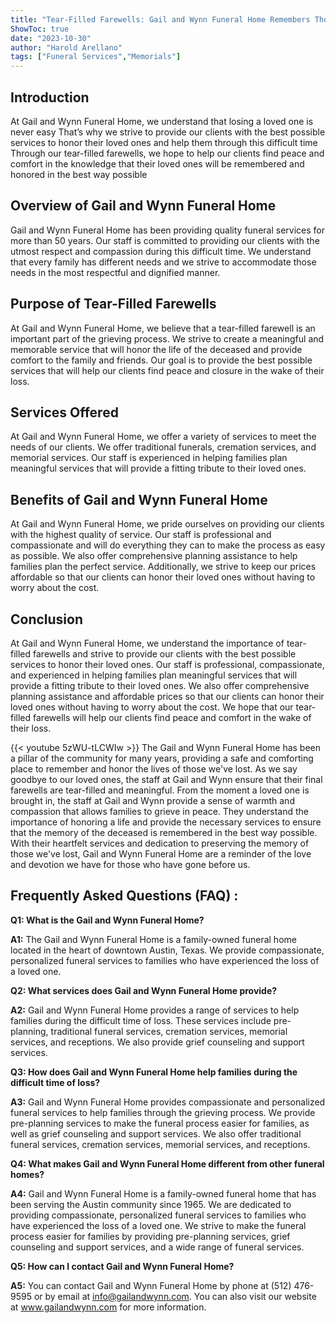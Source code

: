 ```yaml
---
title: "Tear-Filled Farewells: Gail and Wynn Funeral Home Remembers Those We've Lost"
ShowToc: true 
date: "2023-10-30"
author: "Harold Arellano" 
tags: ["Funeral Services","Memorials"]
---
```

## Introduction

At Gail and Wynn Funeral Home, we understand that losing a loved one is never easy That’s why we strive to provide our clients with the best possible services to honor their loved ones and help them through this difficult time Through our tear-filled farewells, we hope to help our clients find peace and comfort in the knowledge that their loved ones will be remembered and honored in the best way possible 

## Overview of Gail and Wynn Funeral Home

Gail and Wynn Funeral Home has been providing quality funeral services for more than 50 years. Our staff is committed to providing our clients with the utmost respect and compassion during this difficult time. We understand that every family has different needs and we strive to accommodate those needs in the most respectful and dignified manner. 

## Purpose of Tear-Filled Farewells

At Gail and Wynn Funeral Home, we believe that a tear-filled farewell is an important part of the grieving process. We strive to create a meaningful and memorable service that will honor the life of the deceased and provide comfort to the family and friends. Our goal is to provide the best possible services that will help our clients find peace and closure in the wake of their loss. 

## Services Offered

At Gail and Wynn Funeral Home, we offer a variety of services to meet the needs of our clients. We offer traditional funerals, cremation services, and memorial services. Our staff is experienced in helping families plan meaningful services that will provide a fitting tribute to their loved ones. 

## Benefits of Gail and Wynn Funeral Home

At Gail and Wynn Funeral Home, we pride ourselves on providing our clients with the highest quality of service. Our staff is professional and compassionate and will do everything they can to make the process as easy as possible. We also offer comprehensive planning assistance to help families plan the perfect service. Additionally, we strive to keep our prices affordable so that our clients can honor their loved ones without having to worry about the cost. 

## Conclusion

At Gail and Wynn Funeral Home, we understand the importance of tear-filled farewells and strive to provide our clients with the best possible services to honor their loved ones. Our staff is professional, compassionate, and experienced in helping families plan meaningful services that will provide a fitting tribute to their loved ones. We also offer comprehensive planning assistance and affordable prices so that our clients can honor their loved ones without having to worry about the cost. We hope that our tear-filled farewells will help our clients find peace and comfort in the wake of their loss.

{{< youtube 5zWU-tLCWIw >}} 
The Gail and Wynn Funeral Home has been a pillar of the community for many years, providing a safe and comforting place to remember and honor the lives of those we've lost. As we say goodbye to our loved ones, the staff at Gail and Wynn ensure that their final farewells are tear-filled and meaningful. From the moment a loved one is brought in, the staff at Gail and Wynn provide a sense of warmth and compassion that allows families to grieve in peace. They understand the importance of honoring a life and provide the necessary services to ensure that the memory of the deceased is remembered in the best way possible. With their heartfelt services and dedication to preserving the memory of those we've lost, Gail and Wynn Funeral Home are a reminder of the love and devotion we have for those who have gone before us.

## Frequently Asked Questions (FAQ) :
**Q1: What is the Gail and Wynn Funeral Home?**

**A1:** The Gail and Wynn Funeral Home is a family-owned funeral home located in the heart of downtown Austin, Texas. We provide compassionate, personalized funeral services to families who have experienced the loss of a loved one. 

**Q2: What services does Gail and Wynn Funeral Home provide?**

**A2:** Gail and Wynn Funeral Home provides a range of services to help families during the difficult time of loss. These services include pre-planning, traditional funeral services, cremation services, memorial services, and receptions. We also provide grief counseling and support services. 

**Q3: How does Gail and Wynn Funeral Home help families during the difficult time of loss?**

**A3:** Gail and Wynn Funeral Home provides compassionate and personalized funeral services to help families through the grieving process. We provide pre-planning services to make the funeral process easier for families, as well as grief counseling and support services. We also offer traditional funeral services, cremation services, memorial services, and receptions. 

**Q4: What makes Gail and Wynn Funeral Home different from other funeral homes?**

**A4:** Gail and Wynn Funeral Home is a family-owned funeral home that has been serving the Austin community since 1965. We are dedicated to providing compassionate, personalized funeral services to families who have experienced the loss of a loved one. We strive to make the funeral process easier for families by providing pre-planning services, grief counseling and support services, and a wide range of funeral services. 

**Q5: How can I contact Gail and Wynn Funeral Home?**

**A5:** You can contact Gail and Wynn Funeral Home by phone at (512) 476-9595 or by email at info@gailandwynn.com. You can also visit our website at www.gailandwynn.com for more information.



